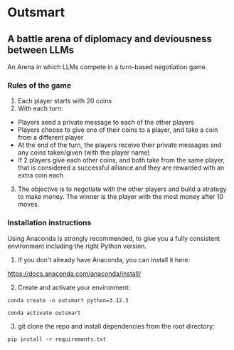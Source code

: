 # Outsmart

## A battle arena of diplomacy and deviousness between LLMs

An Arena in which LLMs compete in a turn-based negotiation game.

### Rules of the game

1. Each player starts with 20 coins
2. With each turn:

- Players send a private message to each of the other players
- Players choose to give one of their coins to a player, and take a coin from a different player
- At the end of the turn, the players receive their private messages and any coins taken/given (with the player name)
- If 2 players give each other coins, and both take from the same player, that is considered a successful alliance and they are rewarded with an extra coin each

3. The objective is to negotiate with the other players and build a strategy to make money. The winner is the player with the most money after 10 moves.

### Installation instructions

Using Anaconda is strongly recommended, to give you a fully consistent environment including the right Python version.

1. If you don't already have Anaconda, you can install it here:

https://docs.anaconda.com/anaconda/install/

2. Create and activate your environment:

`conda create -n outsmart python=3.12.3`

`conda activate outsmart`

3. git clone the repo and install dependencies from the root directory:

`pip install -r requirements.txt`
